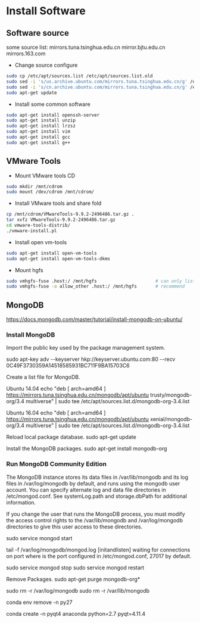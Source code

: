 # Install Software

## Software source

some source list:
mirrors.tuna.tsinghua.edu.cn
mirror.bjtu.edu.cn
mirrors.163.com

* Change source configure

```bash
sudo cp /etc/apt/sources.list /etc/apt/sources.list.old
sudo sed -i 's/us.archive.ubuntu.com/mirrors.tuna.tsinghua.edu.cn/g' /etc/apt/sources.list
sudo sed -i 's/cn.archive.ubuntu.com/mirrors.tuna.tsinghua.edu.cn/g' /etc/apt/sources.list
sudo apt-get update
```

* Install some common software

```bash
sudo apt-get install openssh-server
sudo apt-get install unzip
sudo apt-get install lrzsz
sudo apt-get install vim
sudo apt-get install gcc
sudo apt-get install g++
```

## VMware Tools

* Mount VMware tools CD

```bash
sudo mkdir /mnt/cdrom
sudo mount /dev/cdrom /mnt/cdrom/
```

* Install VMware tools and share fold

```bash
cp /mnt/cdrom/VMwareTools-9.9.2-2496486.tar.gz .
tar xvfz VMwareTools-9.9.2-2496486.tar.gz
cd vmware-tools-distrib/
./vmware-install.pl
```

* Install open vm-tools

```bash
sudo apt-get install open-vm-tools
sudo apt-get install open-vm-tools-dkms
```

* Mount hgfs

```bash
sudo vmhgfs-fuse .host:/ /mnt/hgfs   					# can only listed by root
sudo vmhgfs-fuse -o allow_other .host:/ /mnt/hgfs 		# recommend
```

## MongoDB

https://docs.mongodb.com/master/tutorial/install-mongodb-on-ubuntu/

### Install MongoDB

Import the public key used by the package management system.

sudo apt-key adv --keyserver hkp://keyserver.ubuntu.com:80 --recv 0C49F3730359A14518585931BC711F9BA15703C6

Create a list file for MongoDB.

Ubuntu 14.04
echo "deb [ arch=amd64 ] https://mirrors.tuna.tsinghua.edu.cn/mongodb/apt/ubuntu trusty/mongodb-org/3.4 multiverse" | sudo tee /etc/apt/sources.list.d/mongodb-org-3.4.list

Ubuntu 16.04
echo "deb [ arch=amd64 ] https://mirrors.tuna.tsinghua.edu.cn/mongodb/apt/ubuntu xenial/mongodb-org/3.4 multiverse" | sudo tee /etc/apt/sources.list.d/mongodb-org-3.4.list

Reload local package database.
sudo apt-get update

Install the MongoDB packages.
sudo apt-get install mongodb-org

### Run MongoDB Community Edition

The MongoDB instance stores its data files in /var/lib/mongodb and its log files in /var/log/mongodb by default, and runs using the mongodb user account. You can specify alternate log and data file directories in /etc/mongod.conf. See systemLog.path and storage.dbPath for additional information.

If you change the user that runs the MongoDB process, you must modify the access control rights to the /var/lib/mongodb and /var/log/mongodb directories to give this user access to these directories.

sudo service mongod start

tail -f /var/log/mongodb/mongod.log
[initandlisten] waiting for connections on port <port>
where <port> is the port configured in /etc/mongod.conf, 27017 by default.

sudo service mongod stop
sudo service mongod restart

Remove Packages.
sudo apt-get purge mongodb-org*

sudo rm -r /var/log/mongodb
sudo rm -r /var/lib/mongodb













conda env remove -n py27

conda create -n pyqt4 anaconda python=2.7 pyqt=4.11.4




